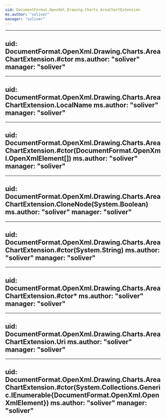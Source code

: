 ```yaml
---
uid: DocumentFormat.OpenXml.Drawing.Charts.AreaChartExtension
ms.author: "soliver"
manager: "soliver"
---
```


---
uid: DocumentFormat.OpenXml.Drawing.Charts.AreaChartExtension.#ctor
ms.author: "soliver"
manager: "soliver"
---

---
uid: DocumentFormat.OpenXml.Drawing.Charts.AreaChartExtension.LocalName
ms.author: "soliver"
manager: "soliver"
---

---
uid: DocumentFormat.OpenXml.Drawing.Charts.AreaChartExtension.#ctor(DocumentFormat.OpenXml.OpenXmlElement[])
ms.author: "soliver"
manager: "soliver"
---

---
uid: DocumentFormat.OpenXml.Drawing.Charts.AreaChartExtension.CloneNode(System.Boolean)
ms.author: "soliver"
manager: "soliver"
---

---
uid: DocumentFormat.OpenXml.Drawing.Charts.AreaChartExtension.#ctor(System.String)
ms.author: "soliver"
manager: "soliver"
---

---
uid: DocumentFormat.OpenXml.Drawing.Charts.AreaChartExtension.#ctor*
ms.author: "soliver"
manager: "soliver"
---

---
uid: DocumentFormat.OpenXml.Drawing.Charts.AreaChartExtension.Uri
ms.author: "soliver"
manager: "soliver"
---

---
uid: DocumentFormat.OpenXml.Drawing.Charts.AreaChartExtension.#ctor(System.Collections.Generic.IEnumerable{DocumentFormat.OpenXml.OpenXmlElement})
ms.author: "soliver"
manager: "soliver"
---
